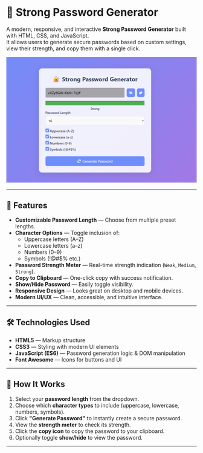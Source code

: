 # 🔐 Strong Password Generator

A modern, responsive, and interactive **Strong Password Generator** built with HTML, CSS, and JavaScript.  
It allows users to generate secure passwords based on custom settings, view their strength, and copy them with a single click.

![Password Generator Screenshot](screenshot.png)

---

## 🚀 Features

- **Customizable Password Length** — Choose from multiple preset lengths.
- **Character Options** — Toggle inclusion of:
  - Uppercase letters (A–Z)
  - Lowercase letters (a–z)
  - Numbers (0–9)
  - Symbols (!@#$% etc.)
- **Password Strength Meter** — Real-time strength indication (`Weak`, `Medium`, `Strong`).
- **Copy to Clipboard** — One-click copy with success notification.
- **Show/Hide Password** — Easily toggle visibility.
- **Responsive Design** — Looks great on desktop and mobile devices.
- **Modern UI/UX** — Clean, accessible, and intuitive interface.

---

## 🛠️ Technologies Used

- **HTML5** — Markup structure
- **CSS3** — Styling with modern UI elements
- **JavaScript (ES6)** — Password generation logic & DOM manipulation
- **Font Awesome** — Icons for buttons and UI

---

## 📖 How It Works

1. Select your **password length** from the dropdown.
2. Choose which **character types** to include (uppercase, lowercase, numbers, symbols).
3. Click **"Generate Password"** to instantly create a secure password.
4. View the **strength meter** to check its strength.
5. Click the **copy icon** to copy the password to your clipboard.
6. Optionally toggle **show/hide** to view the password.

---
